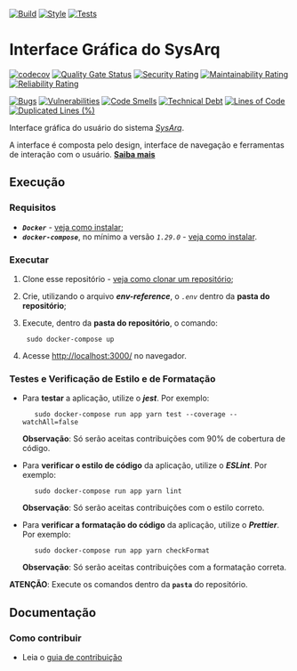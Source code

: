 [![Build](https://github.com/fga-eps-mds/2021.1-PC-GO1-Frontend/workflows/Compilação/badge.svg)](https://github.com/fga-eps-mds/2021.1-PC-GO1-Profile/actions/workflows/build.yml)
[![Style](https://github.com/fga-eps-mds/2021.1-PC-GO1-Frontend/workflows/Estilo/badge.svg)](https://github.com/fga-eps-mds/2021.1-PC-GO1-Profile/actions/workflows/style.yml)
[![Tests](https://github.com/fga-eps-mds/2021.1-PC-GO1-Frontend/workflows/Testes/badge.svg)](https://github.com/fga-eps-mds/2021.1-PC-GO1-Profile/actions/workflows/test.yml)

# Interface Gráfica do SysArq

[![codecov](https://codecov.io/gh/fga-eps-mds/2021.1-PC-GO1-Frontend/branch/main/graph/badge.svg?token=Y9IOQCM8P3)](https://codecov.io/gh/fga-eps-mds/2021.1-PC-GO1-Frontend)
[![Quality Gate Status](https://sonarcloud.io/api/project_badges/measure?project=fga-eps-mds_2021.1-PC-GO1-Frontend&metric=alert_status)](https://sonarcloud.io/summary/new_code?id=fga-eps-mds_2021.1-PC-GO1-Frontend)
[![Security Rating](https://sonarcloud.io/api/project_badges/measure?project=fga-eps-mds_2021.1-PC-GO1-Frontend&metric=security_rating)](https://sonarcloud.io/summary/new_code?id=fga-eps-mds_2021.1-PC-GO1-Frontend)
[![Maintainability Rating](https://sonarcloud.io/api/project_badges/measure?project=fga-eps-mds_2021.1-PC-GO1-Frontend&metric=sqale_rating)](https://sonarcloud.io/summary/new_code?id=fga-eps-mds_2021.1-PC-GO1-Frontend)
[![Reliability Rating](https://sonarcloud.io/api/project_badges/measure?project=fga-eps-mds_2021.1-PC-GO1-Frontend&metric=reliability_rating)](https://sonarcloud.io/summary/new_code?id=fga-eps-mds_2021.1-PC-GO1-Frontend)

[![Bugs](https://sonarcloud.io/api/project_badges/measure?project=fga-eps-mds_2021.1-PC-GO1-Frontend&metric=bugs)](https://sonarcloud.io/summary/new_code?id=fga-eps-mds_2021.1-PC-GO1-Frontend)
[![Vulnerabilities](https://sonarcloud.io/api/project_badges/measure?project=fga-eps-mds_2021.1-PC-GO1-Frontend&metric=vulnerabilities)](https://sonarcloud.io/summary/new_code?id=fga-eps-mds_2021.1-PC-GO1-Frontend)
[![Code Smells](https://sonarcloud.io/api/project_badges/measure?project=fga-eps-mds_2021.1-PC-GO1-Frontend&metric=code_smells)](https://sonarcloud.io/summary/new_code?id=fga-eps-mds_2021.1-PC-GO1-Frontend)
[![Technical Debt](https://sonarcloud.io/api/project_badges/measure?project=fga-eps-mds_2021.1-PC-GO1-Frontend&metric=sqale_index)](https://sonarcloud.io/summary/new_code?id=fga-eps-mds_2021.1-PC-GO1-Frontend)
[![Lines of Code](https://sonarcloud.io/api/project_badges/measure?project=fga-eps-mds_2021.1-PC-GO1-Frontend&metric=ncloc)](https://sonarcloud.io/summary/new_code?id=fga-eps-mds_2021.1-PC-GO1-Frontend)
[![Duplicated Lines (%)](https://sonarcloud.io/api/project_badges/measure?project=fga-eps-mds_2021.1-PC-GO1-Frontend&metric=duplicated_lines_density)](https://sonarcloud.io/summary/new_code?id=fga-eps-mds_2021.1-PC-GO1-Frontend)

Interface gráfica do usuário do sistema *[SysArq](https://fga-eps-mds.github.io/2021.1-PC-GO1/)*. 

A interface é composta pelo design, interface de navegação e ferramentas de interação com o usuário. **[Saiba mais](https://fga-eps-mds.github.io/2021.1-PC-GO1/documentation/)**

## Execução

### Requisitos
 - ***`Docker`*** - [veja como instalar](https://docs.docker.com/engine/install/);
 - ***`docker-compose`***, no mínimo a versão *`1.29.0`* - [veja como instalar](https://docs.docker.com/compose/install/).

### Executar

1. Clone esse repositório - [veja como clonar um repositório](https://docs.github.com/pt/github/creating-cloning-and-archiving-repositories/cloning-a-repository-from-github/cloning-a-repository);

2. Crie, utilizando o arquivo ***env-reference***, o *`.env`* dentro da **pasta do repositório**;

3. Execute, dentro da **pasta do repositório**, o comando:
   ```
    sudo docker-compose up
   ```

4. Acesse [http://localhost:3000/](http://localhost:3000) no navegador. 

### Testes e Verificação de Estilo e de Formatação

-  Para **testar** a aplicação, utilize o ***jest***. Por exemplo:
   ```
      sudo docker-compose run app yarn test --coverage --watchAll=false
   ```
   **Observação**: Só serão aceitas contribuições com 90% de cobertura de código.

- Para **verificar o estilo de código** da aplicação, utilize o ***ESLint***. Por exemplo:
   ```
      sudo docker-compose run app yarn lint
   ```
   **Observação**: Só serão aceitas contribuições com o estilo correto.

- Para **verificar a formatação do código** da aplicação, utilize o ***Prettier***. Por exemplo:
   ```
      sudo docker-compose run app yarn checkFormat
   ```
   **Observação**: Só serão aceitas contribuições com a formatação correta.  

**ATENÇÃO**: Execute os comandos dentro da **`pasta`** do repositório.

## Documentação

### Como contribuir

- Leia o [guia de contribuição](CONTRIBUTING.md)
